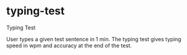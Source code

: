 # typing-test
Typing Test

User types a given test sentence in 1 min. The typing test gives typing speed in wpm and accuracy at the end of the test.

